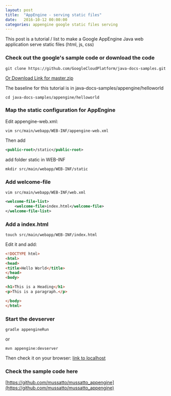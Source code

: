 ```yaml
---
layout: post
title:  "AppEngine - serving static files"
date:   2016-10-12 00:00:00
categories: appengine google static files serving
---
```


This post is a tutorial / list to make a Google AppEngine Java web application serve static files (html, js, css)

### Check out the google's sample code or download the code

```shell
git clone https://github.com/GoogleCloudPlatform/java-docs-samples.git
```

[Or Download Link for master.zip](https://github.com/GoogleCloudPlatform/java-docs-samples/archive/master.zip)

The baseline for this tutorial is in java-docs-samples/appengine/helloworld

```shell
cd java-docs-samples/appengine/helloworld
```

### Map the static configuration for AppEngine

Edit appengine-web.xml:

```shell
vim src/main/webapp/WEB-INF/appengine-web.xml
```

Then add


```xml
<public-root>/static</public-root>
```
add folder static in WEB-INF

```shell
mkdir src/main/webapp/WEB-INF/static
```

### Add welcome-file

```shell
vim src/main/webapp/WEB-INF/web.xml
```

```xml
<welcome-file-list>
    <welcome-file>index.html</welcome-file>
</welcome-file-list>
```

### Add a index.html

```shell
touch src/main/webapp/WEB-INF/index.html
```

Edit it and add:

```html
<!DOCTYPE html>
<html>
<head>
<title>Hello World</title>
</head>
<body>

<h1>This is a Heading</h1>
<p>This is a paragraph.</p>

</body>
</html>
```

### Start the devserver

```shell
gradle appengineRun
```
or
```shell
mvn appengine:devserver
```

Then check it on your browser: [link to localhost](http://localhost:8080/)

### Check the sample code here

[https://github.com/mussatto/mussatto_appengine](https://github.com/mussatto/mussatto_appengine)
